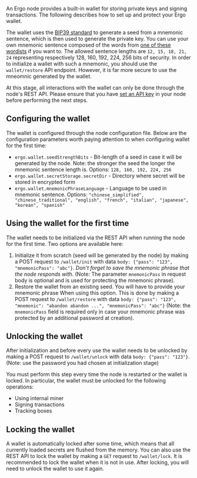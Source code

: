 An Ergo node provides a built-in wallet for storing private keys and signing transactions. The following describes how to set up and protect your Ergo wallet. 

The wallet uses the [BIP39 standard](https://github.com/bitcoin/bips/blob/master/bip-0039.mediawiki) to generate a seed from a mnemonic sentence, which is then used to generate the private key. You can use your own mnemonic sentence composed of the words from [one of these wordists](https://github.com/ergoplatform/ergo-wallet/tree/master/src/main/resources/wordlist) if you want to.
The allowed sentence lengths are `12, 15, 18, 21, 24` representing respectively 128, 160, 192, 224, 256 bits of security. In order to initialize a wallet with such a mnemonic, you should use the `wallet/restore` API endpoint. 
However, it is far more secure to use the mneomnic generated by the wallet.

At this stage, all interactions with the wallet can only be done through the node's REST API. Please ensure that you have [set an API key](https://github.com/ergoplatform/ergo/wiki/Ergo-REST-API#setting-an-api-key) in your node before performing the next steps.

## Configuring the wallet

The wallet is configured through the node configuration file. Below are the configuration parameters worth paying attention to when configuring wallet for the first time:
* `ergo.wallet.seedStrengthBits` - Bit-length of a seed in case it will be generated by the node. Note: the stronger the seed the longer the mnemonic sentence length is. Options: `128, 160, 192, 224, 256`
* `ergo.wallet.secretStorage.secretDir` - Directory where secret will be stored in encrypted form
* `ergo.wallet.mnemonicPhraseLanguage` - Language to be used in mnemonic sentence. Options: `"chinese_simplified", "chinese_traditional", "english", "french", "italian", "japanese", "korean", "spanish"`

## Using the wallet for the first time

The wallet needs to be initialized via the REST API when running the node for the first time. Two options are available here: 
1. Initialize it from scratch (seed will be generated by the node) by making a POST request to `/wallet/init` with data `body: {"pass": "123", "mnemonicPass": "abc"}`. *Don't forget to save the mnemonic phrase that the node responds with*. (Note: The parameter `mnemonicPass` in request body is optional and is used for protecting the mnemonic phrase).
2. Restore the wallet from an existing seed. You will have to provide your mnemonic phrase When using this option. This is done by making a POST request to `/wallet/restore` with data `body: {"pass": "123", "mnemonic": "abandon abandon ...", "mnemonicPass": "abc"}` (Note: the `mnemonicPass` field is required only in case your mnemonic phrase was protected by an additional password at creation).

## Unlocking the wallet

After initialization and before every use the wallet needs to be unlocked by making a POST request to `/wallet/unlock` with data `body: {"pass": "123"}`. (Note: use the password you had chosen at initialization stage)

You must perform this step every time the node is restarted or the wallet is locked.
In particular, the wallet must be unlocked for the following operations:  
* Using internal miner
* Signing transactions
* Tracking boxes

## Locking the wallet

A wallet is automatically locked after some time, which means that all currently loaded secrets are flushed from the memory. You can also use the REST API to lock the wallet by making a `GET` request to `/wallet/lock`. 
It is recommended to lock the wallet when it is not in use. 
After locking, you will need to unlock the wallet to use it again. 